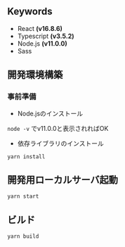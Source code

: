 ## Keywords

- React **(v16.8.6)**
- Typescript **(v3.5.2)**
- Node.js **(v11.0.0)**
- Sass

## 開発環境構築
### 事前準備
* Node.jsのインストール

`node -v` でv11.0.0と表示されればOK

* 依存ライブラリのインストール

 `yarn install`

## 開発用ローカルサーバ起動
  `yarn start`

## ビルド
  `yarn build`
